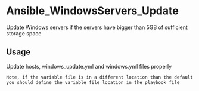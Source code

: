 # Ansible_WindowsServers_Update

Update Windows servers if the servers have bigger than 5GB of sufficient storage space


## Usage

Update hosts, windows_update.yml and windows.yml files properly

``
Note, if the variable file is in a different location than the default you should define the variable file location in the playbook file
``
